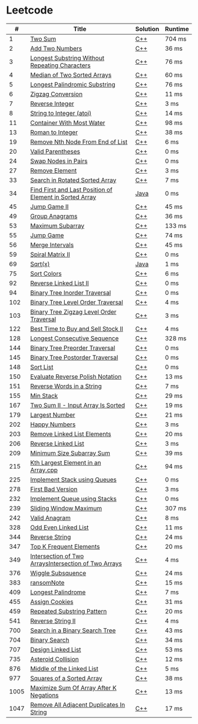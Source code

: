 # Leetcode

| # | Title | Solution | Runtime |
|---| ----- | -------- | ------- |
|1|[ Two Sum](https://leetcode.com/problems/two-sum/)|[C++](./leetcode/1.%20Two%20Sum.cpp)|704 ms|
|2|[ Add Two Numbers](https://leetcode.com/problems/add-two-numbers/)|[C++](./leetcode/2.%20Add%20Two%20Numbers.cpp)|36 ms|
|3|[ Longest Substring Without Repeating Characters](https://leetcode.com/problems/longest-substring-without-repeating-characters/)|[C++](./leetcode/3.%20Longest%20Substring%20Without%20Repeating%20Characters.cpp)|76 ms|
|4|[Median of Two Sorted Arrays](https://leetcode.com/problems/median-of-two-sorted-arrays/)|[C++](./leetcode/4.%20Median%20of%20Two%20Sorted%20Arrays.cpp)|60 ms|
|5|[ Longest Palindromic Substring](https://leetcode.com/problems/longest-palindromic-substring)|[C++](./leetcode/5.%20Longest%20Palindromic%20Substring.cpp)|76 ms|
|6|[  Zigzag Conversion](https://leetcode.com/problems/zigzag-conversion/)|[C++](./leetcode/6.%20Zigzag%20Conversion.cpp)|11 ms|
|7|[ Reverse Integer](https://leetcode.com/problems/reverse-integer/)|[C++](./leetcode/7.%20Reverse%20Integer.cpp)|3 ms|
|8|[ String to Integer (atoi)](https://leetcode.com/problems/string-to-integer-atoi/)|[C++](./leetcode/8.%20String%20to%20Integer%20(atoi).cpp)|14 ms|
|11|[Container With Most Water](https://leetcode.com/problems/Container-With-Most-Water/)|[C++](./leetcode/11.%20Container%20With%20Most%20Water.cpp)|98 ms|
|13|[ Roman to Integer](https://leetcode.com/problems/roman-to-integer/)|[C++](./leetcode/13.%20Roman%20to%20Integer.cpp)|38 ms|
|19|[ Remove Nth Node From End of List](https://leetcode.com/problems/remove-nth-node-from-end-of-list/)|[C++](./leetcode/19.%20Remove%20Nth%20Node%20From%20End%20of%20List.cpp)|6 ms|
|20|[Valid Parentheses](https://leetcode.com/problems/valid-parentheses/)|[C++](./leetcode/20.%20Valid%20Parentheses.cpp)|0 ms|
|24|[ Swap Nodes in Pairs](https://leetcode.com/problems/swap-nodes-in-pairs/)|[C++](./leetcode/24.%20Swap%20Nodes%20in%20Pairs.cpp)|0 ms|
|27|[ Remove Element](https://leetcode.com/problems/remove-element/)|[C++](./leetcode/27.%20Remove%20Element.cpp)|3 ms|
|33|[Search in Rotated Sorted Array](https://leetcode.com/problems/Search-in-Rotated-Sorted-Array/)|[C++](./leetcode/33.%20Search%20in%20Rotated%20Sorted%20Array.cpp)|7 ms|
|34|[Find First and Last Position of Element in Sorted Array](https://leetcode.com/problems/Find-First-and-Last-Position-of-Element-in-Sorted-Array/)|[Java](.leetcode/34.%20Find%20First%20and%20Last%20Position%20of%20Element%20in%20Sorted%20Array.java)|0 ms|
|45|[Jump Game II](https://leetcode.com/problems/Jump-Game-II/)|[C++](./leetcode/45.%20Jump%20Game%20II.cpp)|45 ms|
|49|[Group Anagrams](https://leetcode.com/problems/Group-Anagrams/)|[C++](./leetcode/49.%20Group%20Anagrams.cpp)|36 ms|
|53|[Maximum Subarray](https://leetcode.com/problems/maximum-subarray/)|[C++](./leetcode/53.%20Maximum%20Subarray.cpp)|133 ms|
|55|[Jump Game](https://leetcode.com/problems/Jump-Game/)|[C++](./leetcode/55.%20Jump%20Game.cpp)|74 ms|\
|56|[Merge Intervals](https://leetcode.com/problems/Merge-Intervals/)|[C++](./leetcode/56.%20Merge%20Intervals.cpp)|45 ms|
|59|[Spiral Matrix II](https://leetcode.com/problems/spiral-matrix-ii/)|[C++](./leetcode/59.%20Spiral%20Matrix%20II.cpp)|0 ms|
|69|[Sqrt(x)](https://leetcode.com/problems/Sqrt(x)/)|[Java](./leetcode/69.%20Sqrt(x).java)|1 ms|
|75|[Sort Colors ](https://leetcode.com/problems/Sort-Colors/)|[C++](./leetcode/75.%20Sort%20Colors.cpp)|6 ms|
|92|[Reverse Linked List II](https://leetcode.com/problems/Reverse-Linked-List-II/)|[C++](./leetcode/92.%20Reverse%20Linked%20List%20II.cpp) |0 ms|
|94|[Binary Tree Inorder Traversal](https://leetcode.com/problems/Binary-Tree-Inorder-Traversal/)|[C++](./leetcode/94.%20Binary%20Tree%20Inorder%20Traversal.cpp)|0 ms|
|102|[Binary Tree Level Order Traversal](https://leetcode.com/problems/Binary-Tree-Level-Order-Traversal/)|[C++](./leetcode/102.%20Binary%20Tree%20Level%20Order%20Traversal.cpp)|4 ms|
|103|[Binary Tree Zigzag Level Order Traversal](https://leetcode.com/problems/Binary-Tree-Zigzag-Level-Order-Traversal/)|[C++](./leetcode/103.%20Binary%20Tree%20Zigzag%20Level%20Order%20Traversal.cpp)|3 ms|
|122|[Best Time to Buy and Sell Stock II](https://leetcode.com/problems/Best-Time-to-Buy-and-Sell-Stock-II/)|[C++](./leetcode/55.%20Jump%20Game.cpp)|4 ms|
|128|[Longest Consecutive Sequence](https://leetcode.com/problems/Longest-Consecutive-Sequence/)|[C++](./leetcode/128.%20Longest%20Consecutive%20Sequence.cpp)|328 ms|
|144|[Binary Tree Preorder Traversal](https://leetcode.com/problems/Binary-Tree-Preorder-Traversal/)|[C++](./leetcode/144.%20Binary%20Tree%20Preorder%20Traversal.cpp)|0 ms|
|145|[Binary Tree Postorder Traversal](https://leetcode.com/problems/Binary-Tree-Postorder-Traversal/)|[C++](./leetcode/145.%20Binary%20Tree%20Postorder%20Traversal.cpp)|0 ms|
|148|[Sort List](https://leetcode.com/problems/sort-list/)|[C++](./leetcode/148.%20Sort%20List.cpp)|0 ms|
|150|[Evaluate Reverse Polish Notation](https://leetcode.com/problems/Evaluate-Reverse-Polish-Notation/)|[C++](./leetcode/150.%20Evaluate%20Reverse%20Polish%20Notation.cpp)|13 ms|
|151|[Reverse Words in a String](https://leetcode.com/problems/reverse-words-in-a-string)|[C++](./leetcode/151.%20Reverse%20Words%20in%20a%20String.cpp)|7 ms|
|155|[Min Stack](https://leetcode.com/problems/Min-Stack/)|[C++](./leetcode/155.%20Min%20Stack.cpp)|29 ms|
|167|[Two Sum II - Input Array Is Sorted](https://leetcode.com/problems/two-sum-ii-input-array-is-sorted/)|[C++](./leetcode/167.%20Two%20Sum%20II%20-%20Input%20Array%20Is%20Sorted.cpp)|19 ms|
|179|[Largest Number](https://leetcode.com/problems/Largest-Number)|[C++](./leetcode/179.%20Largest%20Number.cpp)|21 ms|
|202|[Happy Numbers](https://leetcode.com/problems/happy-number/)|[C++](leetcode/202.%20Happy%20Number.cpp)|3 ms|
|203|[ Remove Linked List Elements](https://leetcode.com/problems/remove-linked-list-elements/)|[C++](./leetcode/203.%20Remove%20Linked%20List%20Elements_vir_head.cpp)|20 ms|
|206|[  Reverse Linked List](https://leetcode.com/problems/reverse-linked-list/)|[C++](./leetcode/206.%20Reverse%20Linked%20List.cpp)|3 ms|
|209|[ Minimum Size Subarray Sum](https://leetcode.com/problems/minimum-size-subarray-sum/)|[C++](./leetcode/209.%20Minimum%20Size%20Subarray%20Sum.cpp)|39 ms|
|215|[ Kth Largest Element in an Array.cpp](https://leetcode.com/problems/Kth-Largest-Element-in-an-array/)|[C++](.leetcode/215.%20Kth%20Largest%20Element%20in%20an%20Array.cpp)|94 ms|
|225|[Implement Stack using Queues](https://leetcode.com/problems/implement-stack-using-queues/)|[C++](./leetcode/225.%20Implement%20Stack%20using%20Queues.cpp)|0 ms|
|278|[First Bad Version](https://leetcode.com/problems/First-Bad-Version/)|[C++](./leetcode/278.%20First%20Bad%20Version.cpp)|3 ms|
|232|[Implement Queue using Stacks](https://leetcode.com/problems/implement-queue-using-stacks/)|[C++](./leetcode/232.%20Implement%20Queue%20using%20Stacks232.%20Implement%20Queue%20using%20Stacks.cpp)|0 ms|
|239|[Sliding Window Maximum](https://leetcode.com/problems/Sliding-Window-Maximum/)|[C++](./leetcode/239.%20Sliding%20Window%20Maximum.cpp)|307 ms|
|242|[ Valid Anagram](https://leetcode.com/problems/valid-anagram/)|[C++](./leetcode/242.%20Valid%20Anagram.cpp)|8 ms|
|328|[ Odd Even Linked List](https://leetcode.com/problems/odd-even-linked-list/)|[C++](./leetcode/328.%20Odd%20Even%20Linked%20List.cpp)|11 ms|
|344|[ Reverse String](https://leetcode.com/problems/reverse-string/)|[C++](.leetcode/344.%20Reverse%20String.cpp)|24 ms|
|347|[ Top K Frequent Elements](https://leetcode.com/problems/Top-K-Frequent-Elements/)|[C++](.leetcode/347.%20Top%20K%20Frequent%20Elements.cpp)|20 ms|
|349|[Intersection of Two ArraysIntersection of Two Arrays](https://leetcode.com/problems/intersection-of-two-arrays/)|[C++](./leetcode/349.%20Intersection%20of%20Two%20Arrays.cpp)|4 ms|
|376|[Wiggle Subsquence](https://leetcode.com/problems/Wiggle-Subsequence/)|[C++](.leetcode/376.%20Wiggle%20Subsequence.cpp.cpp)|24 ms|
|383|[ ransomNote](https://leetcode.com/problems/ransom-note/)|[C++](./leetcode/383.%20Ransom%20Note.cpp)|15 ms|
|409|[ Longest Palindrome](https://leetcode.com/problems/Longest-Palindrome/)|[C++](./leetcode/409.%20Longest%20Palindrome.cpp)|7 ms|
|455|[Assign Cookies](https://leetcode.com/problems/Assign-Cookies/)|[C++](./leetcode/455.%20Assign%20Cookies.cpp)|31 ms|
|459|[Repeated Substring Pattern](https://leetcode.com/problems/repeated-substring-pattern/)|[C++](./leetcode/459.%20Repeated%20Substring%20Pattern.cpp)|20 ms|
|541|[ Reverse String II](https://leetcode.com/problems/reverse-string-ii/)|[C++](./leetcode/541.%20Reverse%20String%20II.cpp)|4 ms|
|700|[Search in a Binary Search Tree](https://leetcode.com/problems/Search-in-a-Binary-Search-Tree/)|[C++](./leetcode/700.%20Search%20in%20a%20Binary%20Search%20Tree.cpp)|43 ms|
|704|[ Binary Search](https://leetcode.com/problems/binary-search/)|[C++](./leetcode/704.%20Binary%20Search.cpp)|34 ms|
|707|[ Design Linked List](https://leetcode.com/problems/design-linked-list/)|[C++](./leetcode/1.%20Two%20Sum.cpp)|53 ms|
|735|[Asteroid Collision](https://leetcode.com/problems/Asteroid-Collision/)|[C++](./leetcode/735.%20Asteroid%20Collision.cpp)|12 ms|
|876|[ Middle of the Linked List](https://leetcode.com/problems/Middle-of-the-Linked-List/)|[C++](./leetcode/876.%20Middle%20of%20the%20Linked%20List.cpp)|5 ms|
|977|[ Squares of a Sorted Array](https://leetcode.com/problems/squares-of-a-sorted-array/)|[C++](./leetcode/977.%20SortedSquare.cpp)|38 ms|
|1005|[Maximize Sum Of Array After K Negations](https://leetcode.com/problems/Maximize-Sum-Of-Array-After-K-Negations/)|[C++](./leetcode/1005.%20Maximize%20Sum%20Of%20Array%20After%20K%20Negations.cpp)|13 ms|
|1047|[Remove All Adjacent Duplicates In String](https://leetcode.com/problems/Remove-All-Adjacent-Duplicates-In-String/)|[C++](./leetcode/1047.%20Remove%20All%20Adjacent%20Duplicates%20In%20String.cpp)|17 ms|
